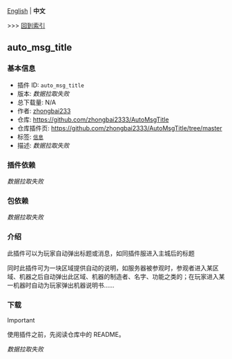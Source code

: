 [English](readme.md) | **中文**

\>\>\> [回到索引](/readme-zh_cn.md)

## auto_msg_title

### 基本信息

- 插件 ID: `auto_msg_title`
- 版本: *数据拉取失败*
- 总下载量: N/A
- 作者: [zhongbai233](https://github.com/zhongbai2333)
- 仓库: https://github.com/zhongbai2333/AutoMsgTitle
- 仓库插件页: https://github.com/zhongbai2333/AutoMsgTitle/tree/master
- 标签: [`信息`](/labels/information/readme-zh_cn.md)
- 描述: *数据拉取失败*

### 插件依赖

*数据拉取失败*

### 包依赖

*数据拉取失败*

### 介绍

此插件可以为玩家自动弹出标题或消息，如同插件服进入主城后的标题

同时此插件可为一块区域提供自动的说明，如服务器被参观时，参观者进入某区域、机器之后自动弹出此区域、机器的制造者、名字、功能之类的；在玩家进入某一机器时自动为玩家弹出机器说明书……

### 下载

> [!IMPORTANT]
> 使用插件之前，先阅读仓库中的 README。

*数据拉取失败*

